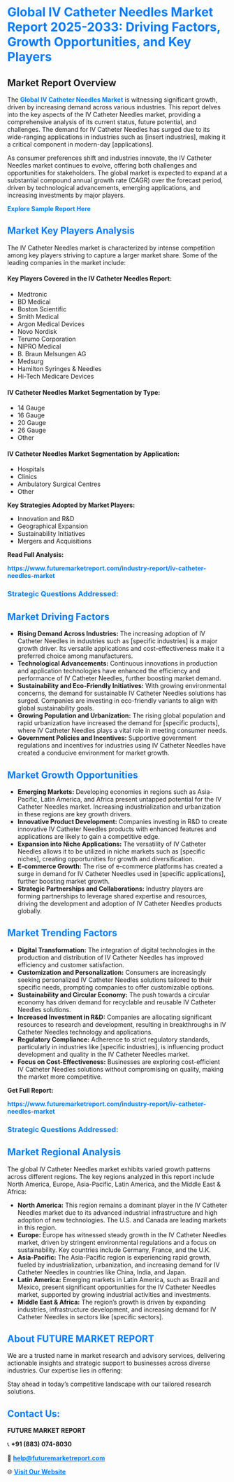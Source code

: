 <h1 style="color: #007BFF;">Global IV Catheter Needles Market Report 2025-2033: Driving Factors, Growth Opportunities, and Key Players</h1>

<section id="overview">
<h2>Market Report Overview</h2>
<p>The <a href="https://www.futuremarketreport.com/industry-report/iv-catheter-needles-market" style="color: #007BFF; text-decoration: none;"><strong>Global IV Catheter Needles Market</strong></a> is witnessing significant growth, driven by increasing demand across various industries. This report delves into the key aspects of the IV Catheter Needles market, providing a comprehensive analysis of its current status, future potential, and challenges. The demand for IV Catheter Needles has surged due to its wide-ranging applications in industries such as [insert industries], making it a critical component in modern-day [applications].</p>
<p>As consumer preferences shift and industries innovate, the IV Catheter Needles market continues to evolve, offering both challenges and opportunities for stakeholders. The global market is expected to expand at a substantial compound annual growth rate (CAGR) over the forecast period, driven by technological advancements, emerging applications, and increasing investments by major players.</p>
</section>

<section id="overview">
<p><a href="https://www.futuremarketreport.com/request-sample/reportId=101708" style="color: #007BFF; text-decoration: none;"><strong>Explore Sample Report Here</strong></a></p>
</section>

<section id="key-players">
<h2 style="color: #007BFF;">Market Key Players Analysis</h2>
<p>The IV Catheter Needles market is characterized by intense competition among key players striving to capture a larger market share. Some of the leading companies in the market include:</p>
<h4>Key Players Covered in the IV Catheter Needles Report:</h4>
<ul><li>Medtronic</li><li>BD Medical</li><li>Boston Scientific</li><li>Smith Medical</li><li>Argon Medical Devices</li><li>Novo Nordisk</li><li>Terumo Corporation</li><li>NIPRO Medical</li><li>B. Braun Melsungen AG</li><li>Medsurg</li><li>Hamilton Syringes &amp; Needles</li><li>Hi-Tech Medicare Devices</li></ul>
<h4>IV Catheter Needles Market Segmentation by Type:</h4>
<ul><li>14 Gauge</li><li>16 Gauge</li><li>20 Gauge</li><li>26 Gauge</li><li>Other</li></ul>

<h4>IV Catheter Needles Market Segmentation by Application:</h4>
<ul><li>Hospitals</li><li>Clinics</li><li>Ambulatory Surgical Centres</li><li>Other</li></ul>
<p><strong>Key Strategies Adopted by Market Players:</strong></p>
<ul>
<li>Innovation and R&D</li>
<li>Geographical Expansion</li>
<li>Sustainability Initiatives</li>
<li>Mergers and Acquisitions</li>
</ul>
</section>

<section>
<p><strong>Read Full Analysis: </strong></p><a href="https://www.futuremarketreport.com/industry-report/iv-catheter-needles-market" style="color: #007BFF; text-decoration: none;"><strong>https://www.futuremarketreport.com/industry-report/iv-catheter-needles-market</strong></a>
<h3 style="color: #007BFF;">Strategic Questions Addressed:</h3>
</section>

<section id="driving-factors">
<h2 style="color: #007BFF;">Market Driving Factors</h2>
<ul>
<li><strong>Rising Demand Across Industries:</strong> The increasing adoption of IV Catheter Needles in industries such as [specific industries] is a major growth driver. Its versatile applications and cost-effectiveness make it a preferred choice among manufacturers.</li>
<li><strong>Technological Advancements:</strong> Continuous innovations in production and application technologies have enhanced the efficiency and performance of IV Catheter Needles, further boosting market demand.</li>
<li><strong>Sustainability and Eco-Friendly Initiatives:</strong> With growing environmental concerns, the demand for sustainable IV Catheter Needles solutions has surged. Companies are investing in eco-friendly variants to align with global sustainability goals.</li>
<li><strong>Growing Population and Urbanization:</strong> The rising global population and rapid urbanization have increased the demand for [specific products], where IV Catheter Needles plays a vital role in meeting consumer needs.</li>
<li><strong>Government Policies and Incentives:</strong> Supportive government regulations and incentives for industries using IV Catheter Needles have created a conducive environment for market growth.</li>
</ul>
</section>

<section id="growth-opportunities">
<h2 style="color: #007BFF;">Market Growth Opportunities</h2>
<ul>
<li><strong>Emerging Markets:</strong> Developing economies in regions such as Asia-Pacific, Latin America, and Africa present untapped potential for the IV Catheter Needles market. Increasing industrialization and urbanization in these regions are key growth drivers.</li>
<li><strong>Innovative Product Development:</strong> Companies investing in R&D to create innovative IV Catheter Needles products with enhanced features and applications are likely to gain a competitive edge.</li>
<li><strong>Expansion into Niche Applications:</strong> The versatility of IV Catheter Needles allows it to be utilized in niche markets such as [specific niches], creating opportunities for growth and diversification.</li>
<li><strong>E-commerce Growth:</strong> The rise of e-commerce platforms has created a surge in demand for IV Catheter Needles used in [specific applications], further boosting market growth.</li>
<li><strong>Strategic Partnerships and Collaborations:</strong> Industry players are forming partnerships to leverage shared expertise and resources, driving the development and adoption of IV Catheter Needles products globally.</li>
</ul>
</section>

<section id="trending-factors">
<h2 style="color: #007BFF;">Market Trending Factors</h2>
<ul>
<li><strong>Digital Transformation:</strong> The integration of digital technologies in the production and distribution of IV Catheter Needles has improved efficiency and customer satisfaction.</li>
<li><strong>Customization and Personalization:</strong> Consumers are increasingly seeking personalized IV Catheter Needles solutions tailored to their specific needs, prompting companies to offer customizable options.</li>
<li><strong>Sustainability and Circular Economy:</strong> The push towards a circular economy has driven demand for recyclable and reusable IV Catheter Needles solutions.</li>
<li><strong>Increased Investment in R&D:</strong> Companies are allocating significant resources to research and development, resulting in breakthroughs in IV Catheter Needles technology and applications.</li>
<li><strong>Regulatory Compliance:</strong> Adherence to strict regulatory standards, particularly in industries like [specific industries], is influencing product development and quality in the IV Catheter Needles market.</li>
<li><strong>Focus on Cost-Effectiveness:</strong> Businesses are exploring cost-efficient IV Catheter Needles solutions without compromising on quality, making the market more competitive.</li>
</ul>
</section>

<section>
<p><strong>Get Full Report: </strong></p><a href="https://www.futuremarketreport.com/industry-report/iv-catheter-needles-market" style="color: #007BFF; text-decoration: none;"><strong>https://www.futuremarketreport.com/industry-report/iv-catheter-needles-market</strong></a>
<h3 style="color: #007BFF;">Strategic Questions Addressed:</h3>
</section>


<section id="regional-analysis">
<h2 style="color: #007BFF;">Market Regional Analysis</h2>
<p>The global IV Catheter Needles market exhibits varied growth patterns across different regions. The key regions analyzed in this report include North America, Europe, Asia-Pacific, Latin America, and the Middle East & Africa:</p>
<ul>
<li><strong>North America:</strong> This region remains a dominant player in the IV Catheter Needles market due to its advanced industrial infrastructure and high adoption of new technologies. The U.S. and Canada are leading markets in this region.</li>
<li><strong>Europe:</strong> Europe has witnessed steady growth in the IV Catheter Needles market, driven by stringent environmental regulations and a focus on sustainability. Key countries include Germany, France, and the U.K.</li>
<li><strong>Asia-Pacific:</strong> The Asia-Pacific region is experiencing rapid growth, fueled by industrialization, urbanization, and increasing demand for IV Catheter Needles in countries like China, India, and Japan.</li>
<li><strong>Latin America:</strong> Emerging markets in Latin America, such as Brazil and Mexico, present significant opportunities for the IV Catheter Needles market, supported by growing industrial activities and investments.</li>
<li><strong>Middle East & Africa:</strong> The region’s growth is driven by expanding industries, infrastructure development, and increasing demand for IV Catheter Needles in sectors like [specific sectors].</li>
</ul>
</section>

<footer>
<h2 style="color: #007BFF;">About FUTURE MARKET REPORT</h2>
<p>We are a trusted name in market research and advisory services, delivering actionable insights and strategic support to businesses across diverse industries. Our expertise lies in offering:</p>

<p>Stay ahead in today’s competitive landscape with our tailored research solutions.</p>

<h2 style="color: #007BFF;">Contact Us:</h2>
<p><strong>FUTURE MARKET REPORT</strong></p>
<p>📞 <strong>+91 (883) 074-8030</strong></p>
<p>📧 <strong><a href="mailto:help@futuremarketreport.com" style="color: #007BFF;">help@futuremarketreport.com</a></strong></p>
<p>🌐 <strong><a href="https://www.futuremarketreport.com/" style="color: #007BFF;">Visit Our Website</a></strong></p>
</footer>